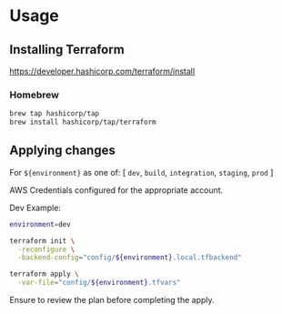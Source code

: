# Usage

## Installing Terraform

https://developer.hashicorp.com/terraform/install

### Homebrew

```bash
brew tap hashicorp/tap
brew install hashicorp/tap/terraform
```

## Applying changes

For `${environment}` as one of: [ `dev`, `build`, `integration`, `staging`, `prod` ]

AWS Credentials configured for the appropriate account.

Dev Example:

```bash
environment=dev

terraform init \
  -reconfigure \
  -backend-config="config/${environment}.local.tfbackend"

terraform apply \
  -var-file="config/${environment}.tfvars"
```

Ensure to review the plan before completing the apply.
